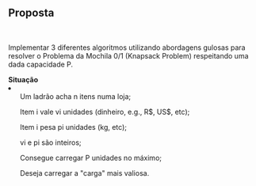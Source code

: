 <h2><strong>Proposta</strong></h2><br>
<p>Implementar 3 diferentes algoritmos utilizando abordagens gulosas para resolver o Problema da Mochila 0/1 (Knapsack Problem) respeitando uma dada capacidade P.</p>
<b>Situação</b>
<li>
<ul>Um ladrão acha n itens numa loja;</ul>
<ul>Item i vale vi unidades (dinheiro, e.g., R$, US$, etc);</ul>
<ul>Item i pesa pi unidades (kg, etc);</ul>
<ul>vi e pi são inteiros;</ul>
<ul>Consegue carregar P unidades no máximo;</ul>
<ul>Deseja carregar a "carga" mais valiosa.</ul>
</li>
